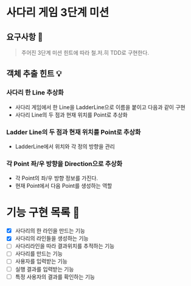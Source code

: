 # 사다리 게임 3단계 미션

## 요구사항 🚀
> 주어진 3단계 미션 힌트에 따라 철.저.히 TDD로 구현한다. 

## 객체 추출 힌트 💡 

### 사다리 한 Line 추상화
* 사다리 게임에서 한 Line을 LadderLine으로 이름을 붙이고 다음과 같이 구현 
* 사다리 Line의 두 점과 현재 위치를 Point로 추상화 

### Ladder Line의 두 점과 현재 위치를 Point로 추상화 
* LadderLine에서 위치와 각 정의 방향을 관리 

### 각 Point 좌/우 방향을 Direction으로 추상화 
* 각 Point의 좌/우 방향 정보를 가진다. 
* 현재 Point에서 다음 Point를 생성하는 역할 

# 기능 구현 목록 🎯
-[x] 사다리의 한 라인을 만드는 기능
-[x] 사다리의 라인들을 생성하는 기능
-[ ] 사다리라인을 따라 결과위치를 추적하는 기능 
-[ ] 사다리를 만드는 기능 
-[ ] 사용자를 입력받는 기능 
-[ ] 실행 결과를 입력받는 기능 
-[ ] 특정 사용자의 결과를 확인하는 기능
